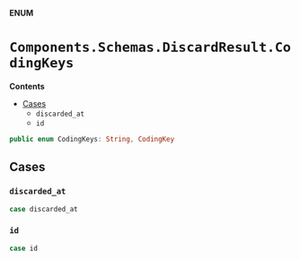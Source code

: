 **ENUM**

# `Components.Schemas.DiscardResult.CodingKeys`

**Contents**

- [Cases](#cases)
  - `discarded_at`
  - `id`

```swift
public enum CodingKeys: String, CodingKey
```

## Cases
### `discarded_at`

```swift
case discarded_at
```

### `id`

```swift
case id
```

